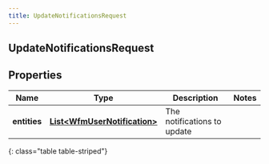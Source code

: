 ```yaml
---
title: UpdateNotificationsRequest
---
```

## UpdateNotificationsRequest


## Properties

| Name | Type | Description | Notes |
| ------------ | ------------- | ------------- | ------------- |
| **entities** | <!----><!---->[**List&lt;WfmUserNotification&gt;**](WfmUserNotification.html)<!----> | The notifications to update |  |
{: class="table table-striped"}



